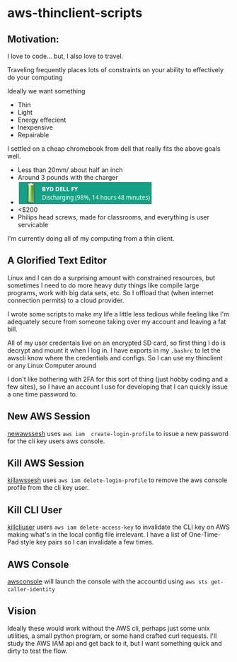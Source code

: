 # aws-thinclient-scripts


## Motivation:
I love to code... but, I also love to travel. 

Traveling frequently places lots of constraints on your ability to effectively do your computing

Ideally we want something
* Thin
* Light
* Energy effecient
* Inexpensive
* Repairable

I settled on a cheap chromebook from dell that really fits the above goals well. 

* Less than 20mm/ about half an inch
* Around 3 pounds with the charger
* ![battery](assets/battery.png)
* <$200
* Philips head screws, made for classrooms, and everything is user servicable

I'm currently doing all of my computing from a thin client.

## A Glorified Text Editor

Linux and I can do a surprising amount with constrained resources, but sometimes I need to do more heavy duty things like compile large programs, work with big data sets, etc. So I offload that (when internet connection permits) to a cloud provider.

I wrote some scripts to make my life a little less tedious while feeling like I'm adequately secure from someone taking over my account and leaving a fat bill. 

All of my user credentals live on an encrypted SD card, so first thing I do is decrypt and mount it when I log in. I have exports in my `.bashrc` to let the awscli know where the credentials and configs. So I can use my thinclient or any Linux Computer around

I don't like bothering with 2FA for this sort of thing (just hobby coding and a few sites), so I have an account I use for developing that I can quickly issue a one time password to.

## New AWS Session
[newawssesh](./newawssesh) uses `aws iam  create-login-profile` to issue a new password for the cli key users aws console. 

## Kill AWS Session
[killawssesh](./killawssesh) uses `aws iam delete-login-profile` to remove the aws console profile from the cli key user. 

## Kill CLI User
[killcliuser](./killcliuser) users `aws iam delete-access-key` to invalidate the CLI key on AWS making what's in the local config file irrelevant. I have a list of One-Time-Pad style key pairs so I can invalidate a few times.

## AWS Console
[awsconsole](./awsconsole) will launch the console with the accountid using `aws sts get-caller-identity`


## Vision
Ideally these would work without the AWS cli, perhaps just some unix utilities, a small python program, or some hand crafted curl requests. I'll study the AWS IAM api and get back to it, but I want something quick and dirty to test the flow.
